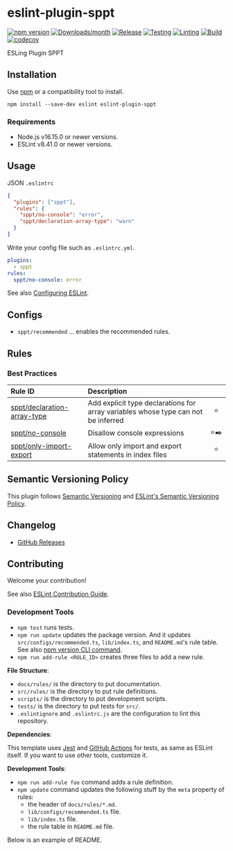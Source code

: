 # eslint-plugin-sppt

[![npm version](https://img.shields.io/npm/v/eslint-plugin-sppt.svg)](https://www.npmjs.com/package/eslint-plugin-sppt)
[![Downloads/month](https://img.shields.io/npm/dm/eslint-plugin-sppt.svg)](http://www.npmtrends.com/eslint-plugin-sppt)
[![Release](https://github.com/hsuehic/eslint-plugin-sppt/actions/workflows/release.yaml/badge.svg)](https://github.com/hsuehic/eslint-plugin-sppt/actions/workflows/release.yaml/badge.svg?branch=main)
[![Testing](https://github.com/hsuehic/eslint-plugin-sppt/actions/workflows/test.yaml/badge.svg)](https://github.com/hsuehic/eslint-plugin-sppt/actions/workflows/test.yaml/badge.svg?branch=main)
[![Linting](https://github.com/hsuehic/eslint-plugin-sppt/actions/workflows/lint.yaml/badge.svg)](https://github.com/hsuehic/eslint-plugin-sppt/actions/workflows/lint.yaml/badge.svg?branch=main)
[![Build](https://github.com/hsuehic/eslint-plugin-sppt/actions/workflows/build.yaml/badge.svg)](https://github.com/hsuehic/eslint-plugin-sppt/actions/workflows/build.yaml/badge.svg?branch=main)
[![codecov](https://codecov.io/gh/hsuehic/eslint-plugin-sppt/branch/main/graph/badge.svg?token=PKEVM146B1)](https://codecov.io/gh/hsuehic/eslint-plugin-sppt)

<!--[![Dependency Status](https://david-dm.org/mysticatea/eslint-plugin-sppt.svg)](https://david-dm.org/mysticatea/eslint-plugin-sppt)-->

ESLing Plugin SPPT

## Installation

Use [npm](https://www.npmjs.com/) or a compatibility tool to install.

```
npm install --save-dev eslint eslint-plugin-sppt
```

### Requirements

- Node.js v16.15.0 or newer versions.
- ESLint v8.41.0 or newer versions.

## Usage

JSON `.eslintrc`

```json
{
  "plugins": ["sppt"],
  "rules": {
    "sppt/no-console": "error",
    "sppt/declaration-array-type": "warn"
  }
}
```

Write your config file such as `.eslintrc.yml`.

```yml
plugins:
  - sppt
rules:
  sppt/no-console: error
```

See also [Configuring ESLint](https://eslint.org/docs/user-guide/configuring).

## Configs

- `sppt/recommended` ... enables the recommended rules.

## Rules

<!--RULE_TABLE_BEGIN-->

### Best Practices

| Rule ID                                                               | Description                                                                       |       |
| :-------------------------------------------------------------------- | :-------------------------------------------------------------------------------- | :---: |
| [sppt/declaration-array-type](./docs/rules/declaration-array-type.md) | Add explicit type declarations for array variables whose type can not be inferred |  ⭐️  |
| [sppt/no-console](./docs/rules/no-console.md)                         | Disallow console expressions                                                      | ⭐️✒️ |
| [sppt/only-import-export](./docs/rules/only-import-export.md)         | Allow only import and export statements in index files                            |  ⭐️  |

<!--RULE_TABLE_END-->

## Semantic Versioning Policy

This plugin follows [Semantic Versioning](http://semver.org/) and [ESLint's Semantic Versioning Policy](https://github.com/eslint/eslint#semantic-versioning-policy).

## Changelog

- [GitHub Releases](./CHANGELOG.md)

## Contributing

Welcome your contribution!

See also [ESLint Contribution Guide](https://eslint.org/docs/developer-guide/contributing/).

### Development Tools

- `npm test` runs tests.
- `npm run update` updates the package version. And it updates `src/configs/recommended.ts`, `lib/index.ts`, and `README.md`'s rule table. See also [npm version CLI command](https://docs.npmjs.com/cli/version).
- `npm run add-rule <RULE_ID>` creates three files to add a new rule.

**File Structure**:

- `docs/rules/` is the directory to put documentation.
- `src/rules/` is the directory to put rule definitions.
- `scripts/` is the directory to put development scripts.
- `tests/` is the directory to put tests for `src/`.
- `.eslintignore` and `.eslintrc.js` are the configuration to lint this repository.

**Dependencies**:

This template uses [Jest](https://jestjs.io/) and [GitHub Actions](https://github.co.jp/features/actions) for tests, as same as ESLint itself. If you want to use other tools, customize it.

**Development Tools**:

- `npm run add-rule foo` command adds a rule definition.
- `npm update` command updates the following stuff by the `meta` property of rules:
  - the header of `docs/rules/*.md`.
  - `lib/configs/recommended.ts` file.
  - `lib/index.ts` file.
  - the rule table in `README.md` file.

Below is an example of README.

